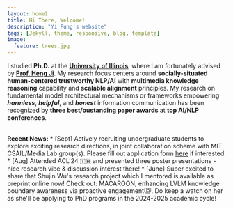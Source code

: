 ```yaml
---
layout: home2
title: Hi There, Welcome!
description: "Yi Fung's website"
tags: [Jekyll, theme, responsive, blog, template]
image:
  feature: trees.jpg
---
```


I studied <b>Ph.D.</b> at the <a href="https://cs.illinois.edu/" target="_blank"><b>University of Illinois</b></a>, where I am fortunately advised by <a href="https://blender.cs.illinois.edu/hengji.html" target="_blank"><b>Prof. Heng Ji</b></a>. My research focus centers around <b>socially-situated human-centered trustworthy NLP/AI</b> with <b>multimedia knowledge reasoning</b> capability and <b>scalable alignment</b> principles. My research on fundamental model architectural mechanisms or frameworks empowering <b><i>harmless</i></b>, <b><i>helpful</i></b>, and <i><b>honest</b></i> information communication has been recognized by <b>three best/oustanding paper awards</b> at <b>top AI/NLP conferences</b>.

<br>
<b>Recent News:</b>
* [Sept] Actively recruiting undergraduate students to explore exciting research directions, in joint collaboration scheme with MIT CSAIL/Media Lab group(s). Please fill out application form <a href="https://docs.google.com/forms/d/1K6t_SgCA-TdBSPRAwhP0XvVnbC_r7Cs7GGUk5pWh6aY/edit#:~:text=https%3A//forms.gle/TPyHKQ7g1BZePkvG8" target="_blank">here</a> if interested.
* [Aug] Attended ACL'24 🇹🇭 and presented three poster presentations - nice research vibe & discussion interest there!
* [June] Super excited to share that Shujin Wu's research project which I mentored is available as preprint online now! Check out: MACAROON, enhancing LVLM knowledge boundary awareness via proactive engagement<sup><sub>[<a href="https://arxiv.org/abs/2406.14137" target="_blank">15</a>]</sub></sup>. 
Do keep a watch on her as she'll be applying to PhD programs in the 2024-2025 academic cycle!


